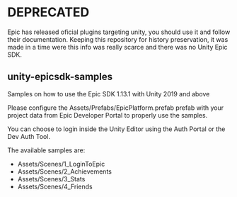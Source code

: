 # DEPRECATED
Epic has released oficial plugins targeting unity, you should use it and follow their documentation. Keeping this repository for history preservation, it was made in a time were this info was really scarce and there was no Unity Epic SDK. 


## unity-epicsdk-samples
Samples on how to use the Epic SDK 1.13.1 with Unity 2019 and above

Please configure the Assets/Prefabs/EpicPlatform.prefab prefab with your project data from Epic Developer Portal to properly use the samples.

You can choose to login inside the Unity Editor using the Auth Portal or the Dev Auth Tool.

The available samples are:
* Assets/Scenes/1_LoginToEpic
* Assets/Scenes/2_Achievements
* Assets/Scenes/3_Stats
* Assets/Scenes/4_Friends



